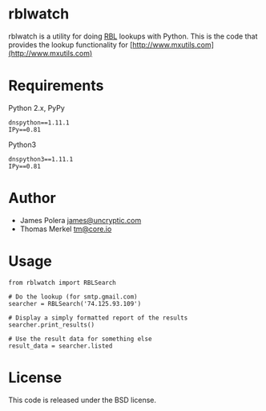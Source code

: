 rblwatch
==
rblwatch is a utility for doing [RBL](http://en.wikipedia.org/wiki/DNSBL) lookups with Python.
This is the code that provides the lookup functionality for [http://www.mxutils.com](http://www.mxutils.com)

Requirements
==
Python 2.x, PyPy

    dnspython==1.11.1
    IPy==0.81

Python3

    dnspython3==1.11.1
    IPy==0.81

Author
==
- James Polera <james@uncryptic.com>
- Thomas Merkel <tm@core.io>

Usage
==
    from rblwatch import RBLSearch

    # Do the lookup (for smtp.gmail.com)
    searcher = RBLSearch('74.125.93.109')

    # Display a simply formatted report of the results
    searcher.print_results()

    # Use the result data for something else
    result_data = searcher.listed

License
==
This code is released under the BSD license.
